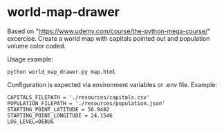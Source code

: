 # world-map-drawer

Based on "https://www.udemy.com/course/the-python-mega-course/" excercise.
Create a world map with capitals pointed out and population volume color coded.

Usage example:
```
python world_map_drawer.py map.html
```

Configuration is expected via environment variables or .env file. Example:
```
CAPITALS_FILEPATH = './resources/capitals.csv'
POPULATION_FILEPATH = './resources/population.json'
STARTING_POINT_LATITUDE = 56.9482
STARTING_POINT_LONGITUDE = 24.1546
LOG_LEVEL=DEBUG
```
